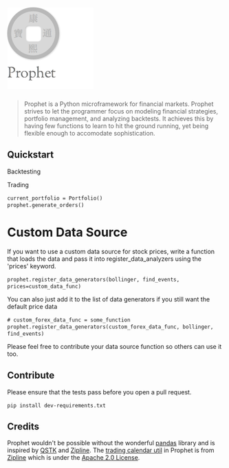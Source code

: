 ![prophet](docs/_static/img/logo.png?raw=true "Prophet")
=======

> Prophet is a Python microframework for financial markets. Prophet strives to let the programmer focus on modeling financial strategies, portfolio management, and analyzing backtests. It achieves this by having few functions to learn to hit the ground running, yet being flexible enough to accomodate sophistication.

## Quickstart

Backtesting

Trading

    current_portfolio = Portfolio()
    prophet.generate_orders()

# Custom Data Source

If you want to use a custom data source for stock prices, write a function that loads the data
and pass it into register_data_analyzers using the 'prices' keyword.

    prophet.register_data_generators(bollinger, find_events, prices=custom_data_func)

You can also just add it to the list of data generators if you still want the default price data

    # custom_forex_data_func = some_function
    prophet.register_data_generators(custom_forex_data_func, bollinger, find_events)

Please feel free to contribute your data source function so others can use it too.

## Contribute

Please ensure that the tests pass before you open a pull request.

    pip install dev-requirements.txt

## Credits
Prophet wouldn't be possible without the wonderful [pandas](https://github.com/pydata/pandas) library and is inspired by [QSTK](https://github.com/tucker777/QSTK) and [Zipline](https://github.com/quantopian/zipline).
The [trading calendar util](https://) in Prophet is from [Zipline](https://github.com/quantopian/zipline) which is under the [Apache 2.0 License](https://github.com/quantopian/zipline/blob/master/LICENSE).
